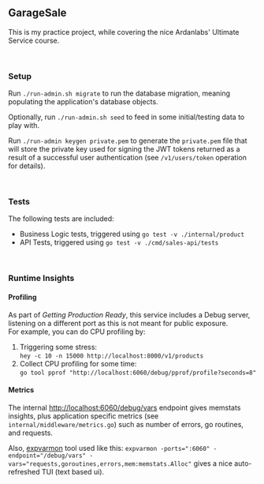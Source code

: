 ## GarageSale

This is my practice project, while covering the nice Ardanlabs' Ultimate Service course.

<br/>

### Setup

Run `./run-admin.sh migrate` to run the database migration, meaning populating the application's database objects.

Optionally, run `./run-admin.sh seed` to feed in some initial/testing data to play with.

Run `./run-admin keygen private.pem` to generate the `private.pem` file that will store the private key used for signing the JWT tokens returned as a result of a successful user authentication (see `/v1/users/token` operation for details).

<br/>

### Tests

The following tests are included:
- Business Logic tests, triggered using `go test -v ./internal/product`
- API Tests, triggered using `go test -v ./cmd/sales-api/tests`

<br/>

### Runtime Insights

#### Profiling

As part of _Getting Production Ready_, this service includes a Debug server, listening on a different port as this is not meant 
for public exposure.<br/>
For example, you can do CPU profiling by:
1. Triggering some stress:<br/>`hey -c 10 -n 15000 http://localhost:8000/v1/products`
2. Collect CPU profiling for some time:<br/>`go tool pprof "http://localhost:6060/debug/pprof/profile?seconds=8"`

#### Metrics

The internal [http://localhost:6060/debug/vars](http://localhost:6060/debug/vars) endpoint gives memstats insights, plus application specific metrics (see `internal/middleware/metrics.go`) such as number of errors, go routines, and requests.

Also, [expvarmon](https://github.com/divan/expvarmon) tool used like this: `expvarmon -ports=":6060" -endpoint="/debug/vars" -vars="requests,goroutines,errors,mem:memstats.Alloc"` gives a nice auto-refreshed TUI (text based ui).
